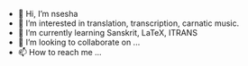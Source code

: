 - 👋 Hi, I’m nsesha
- 👀 I’m interested in translation, transcription, carnatic music.
- 🌱 I’m currently learning Sanskrit, LaTeX, ITRANS
- 💞️ I’m looking to collaborate on ...
- 📫 How to reach me ...

<!---
nsesha92/nsesha92 is a ✨ special ✨ repository because its `README.md` (this file) appears on your GitHub profile.
You can click the Preview link to take a look at your changes.
--->
